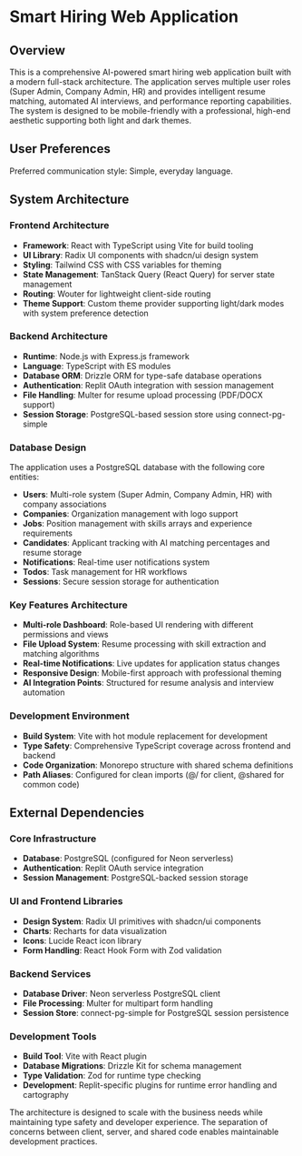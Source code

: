 # Smart Hiring Web Application

## Overview

This is a comprehensive AI-powered smart hiring web application built with a modern full-stack architecture. The application serves multiple user roles (Super Admin, Company Admin, HR) and provides intelligent resume matching, automated AI interviews, and performance reporting capabilities. The system is designed to be mobile-friendly with a professional, high-end aesthetic supporting both light and dark themes.

## User Preferences

Preferred communication style: Simple, everyday language.

## System Architecture

### Frontend Architecture
- **Framework**: React with TypeScript using Vite for build tooling
- **UI Library**: Radix UI components with shadcn/ui design system
- **Styling**: Tailwind CSS with CSS variables for theming
- **State Management**: TanStack Query (React Query) for server state management
- **Routing**: Wouter for lightweight client-side routing
- **Theme Support**: Custom theme provider supporting light/dark modes with system preference detection

### Backend Architecture
- **Runtime**: Node.js with Express.js framework
- **Language**: TypeScript with ES modules
- **Database ORM**: Drizzle ORM for type-safe database operations
- **Authentication**: Replit OAuth integration with session management
- **File Handling**: Multer for resume upload processing (PDF/DOCX support)
- **Session Storage**: PostgreSQL-based session store using connect-pg-simple

### Database Design
The application uses a PostgreSQL database with the following core entities:
- **Users**: Multi-role system (Super Admin, Company Admin, HR) with company associations
- **Companies**: Organization management with logo support
- **Jobs**: Position management with skills arrays and experience requirements
- **Candidates**: Applicant tracking with AI matching percentages and resume storage
- **Notifications**: Real-time user notifications system
- **Todos**: Task management for HR workflows
- **Sessions**: Secure session storage for authentication

### Key Features Architecture
- **Multi-role Dashboard**: Role-based UI rendering with different permissions and views
- **File Upload System**: Resume processing with skill extraction and matching algorithms
- **Real-time Notifications**: Live updates for application status changes
- **Responsive Design**: Mobile-first approach with professional theming
- **AI Integration Points**: Structured for resume analysis and interview automation

### Development Environment
- **Build System**: Vite with hot module replacement for development
- **Type Safety**: Comprehensive TypeScript coverage across frontend and backend
- **Code Organization**: Monorepo structure with shared schema definitions
- **Path Aliases**: Configured for clean imports (@/ for client, @shared for common code)

## External Dependencies

### Core Infrastructure
- **Database**: PostgreSQL (configured for Neon serverless)
- **Authentication**: Replit OAuth service integration
- **Session Management**: PostgreSQL-backed session storage

### UI and Frontend Libraries
- **Design System**: Radix UI primitives with shadcn/ui components
- **Charts**: Recharts for data visualization
- **Icons**: Lucide React icon library
- **Form Handling**: React Hook Form with Zod validation

### Backend Services
- **Database Driver**: Neon serverless PostgreSQL client
- **File Processing**: Multer for multipart form handling
- **Session Store**: connect-pg-simple for PostgreSQL session persistence

### Development Tools
- **Build Tool**: Vite with React plugin
- **Database Migrations**: Drizzle Kit for schema management
- **Type Validation**: Zod for runtime type checking
- **Development**: Replit-specific plugins for runtime error handling and cartography

The architecture is designed to scale with the business needs while maintaining type safety and developer experience. The separation of concerns between client, server, and shared code enables maintainable development practices.